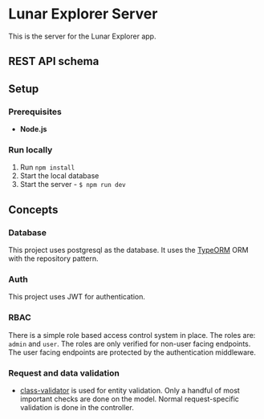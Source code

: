 # Lunar Explorer Server

This is the server for the Lunar Explorer app.

## REST API schema

## Setup

### Prerequisites

-   **Node.js**

### Run locally

1. Run `npm install`
2. Start the local database
3. Start the server - `$ npm run dev`

## Concepts

### Database

This project uses postgresql as the database. It uses the [TypeORM](https://typeorm.io/#/) ORM with the repository pattern.

### Auth

This project uses JWT for authentication.

### RBAC

There is a simple role based access control system in place. The roles are: `admin` and `user`. The roles are only verified for non-user facing endpoints. The user facing endpoints are protected by the authentication middleware.

### Request and data validation

-   [class-validator](https://www.npmjs.com/package/class-validator) is used for entity validation. Only a handful of most important checks are done on the model. Normal request-specific validation is done in the controller.
